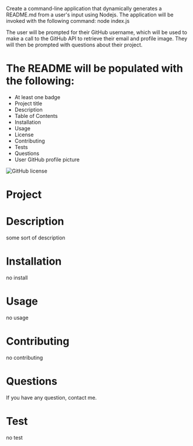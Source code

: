 
Create a command-line application that dynamically generates a README.md from a user's input using Nodejs. The application will be invoked with the following command: node index.js

The user will be prompted for their GitHub username, which will be used to make a call to the GitHub API to retrieve their email and profile image. They will then be prompted with questions about their project.

# The README will be populated with the following:

* At least one badge
* Project title
* Description
* Table of Contents
* Installation
* Usage
* License
* Contributing
* Tests
* Questions
* User GitHub profile picture


![GitHub license](https://img.shields.io/badge/license-None-blue.svg)

# Project

# Description
some sort of description
# Installation
no install
# Usage
no usage
# Contributing
no contributing
# Questions
<p>If you have any question, contact me.</p>

# Test
no test

